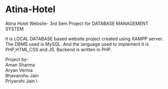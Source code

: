 # Atina-Hotel
Atina Hotel Website- 3rd Sem Project for DATABASE MANAGEMENT SYSTEM

It is LOCAL DATABASE based website project created using XAMPP server.
The DBMS used is MySQL.
And the language used to implement it is PHP,HTML,CSS and JS.
Backend is written in PHP.

Project by- \
Aman Sharma \
Aryan Verma \
Bhavanshu Jain  \
Priyanshi Jain  \
